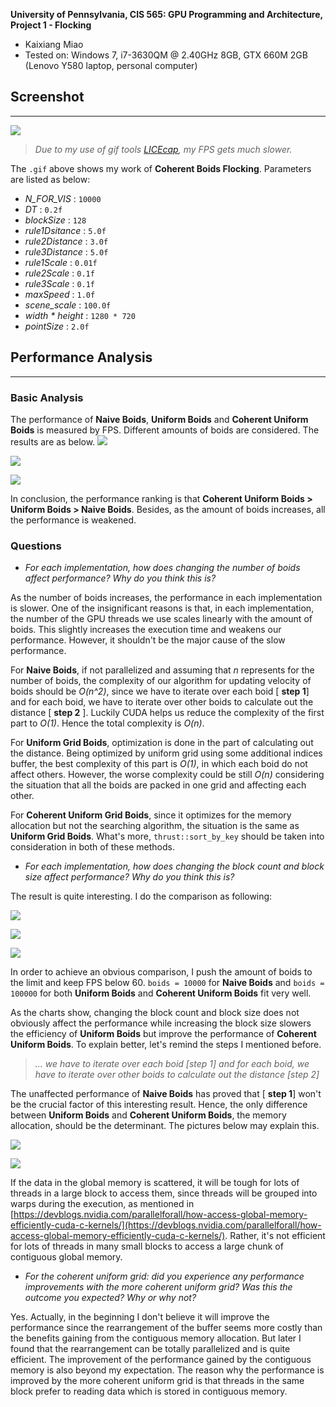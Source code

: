 **University of Pennsylvania, CIS 565: GPU Programming and Architecture,
Project 1 - Flocking**

* Kaixiang Miao
* Tested on: Windows 7, i7-3630QM @ 2.40GHz 8GB, GTX 660M 2GB (Lenovo Y580 laptop, personal computer)

## Screenshot

___


![](./images/CoherentBoidsFlocking.gif)

>*Due to my use of gif tools [LICEcap](http://www.cockos.com/licecap/), my FPS gets much slower.*

The `.gif` above shows my work of **Coherent Boids Flocking**. Parameters are listed as below:

* *N\_FOR_VIS* : `10000`
* *DT* : `0.2f` 
* *blockSize* : `128`
* *rule1Dsitance* : `5.0f`
* *rule2Distance* : `3.0f`
* *rule3Distance* : `5.0f`
* *rule1Scale* : `0.01f`
* *rule2Scale* : `0.1f`
* *rule3Scale* : `0.1f`
* *maxSpeed* : `1.0f`
* *scene_scale* : `100.0f`
* *width * height* : `1280 * 720`
* *pointSize* : `2.0f`

## Performance Analysis

___

### Basic Analysis

The performance of **Naive Boids**, **Uniform Boids** and **Coherent Uniform Boids** is measured by FPS. Different amounts of boids are considered. The results are as below.
![](./images/table1.jpg)

![](./images/table2.jpg)

![](./images/table3.jpg)

In conclusion, the performance ranking is that **Coherent Uniform Boids > Uniform Boids > Naive Boids**. Besides, as the amount of boids increases, all the performance is weakened.

### Questions

* *For each implementation, how does changing the number of boids affect performance? Why do you think this is?*
	
As the number of boids increases, the performance in each implementation is slower. One of the insignificant reasons is that, in each implementation, the number of the GPU threads we use scales linearly with the amount of boids. This slightly increases the execution time and weakens our performance. However, it shouldn't be the major cause of the slow performance.

For **Naive Boids**, if not parallelized and assuming that *n* represents for the number of boids, the complexity of our algorithm for updating velocity of boids should be *O(n^2)*, since we have to iterate over each boid [ **step 1**] and for each boid, we have to iterate over other boids to calculate out the distance [ **step 2** ]. Luckily CUDA helps us reduce the complexity of the first part to *O(1)*. Hence the total complexity is *O(n)*.

For **Uniform Grid Boids**, optimization is done in the part of calculating out the distance. Being optimized by uniform grid using some additional indices buffer, the best complexity of this part is *O(1)*, in which each boid do not affect others. However, the worse complexity could be still *O(n)* considering the situation that all the boids are packed in one grid and affecting each other.

For **Coherent Uniform Grid Boids**, since it optimizes for the memory allocation but not the searching algorithm, the situation is the same as **Uniform Grid Boids**. What's more, `thrust::sort_by_key` should be taken into consideration in both of these methods.

* *For each implementation, how does changing the block count and block size affect performance? Why do you think this is?*

The result is quite interesting. I do the comparison as following:

![](./images/table4.jpg)

![](./images/table5.jpg)

![](./images/table6.jpg)
	
In order to achieve an obvious comparison, I push the amount of boids to the limit and keep FPS below 60. `boids = 10000` for **Naive Boids** and `boids = 100000` for both **Uniform Boids** and **Coherent Uniform Boids** fit very well.

As the charts show, changing the block count and block size does not obviously affect the performance while increasing the block size slowers the efficiency of **Uniform Boids** but improve the performance of **Coherent Uniform Boids**. To explain better, let's remind the steps I mentioned before.

> *... we have to iterate over each boid [step 1] and for each boid, we have to iterate over other boids to calculate out the distance [step 2]*

The unaffected performance of **Naive Boids** has proved that [ **step 1**] won't be the crucial factor of this interesting result. Hence, the only difference between **Uniform Boids** and **Coherent Uniform Boids**, the memory allocation, should be the determinant. The pictures below may explain this.

![](./images/pic1.jpg)

![](./images/pic2.jpg)

If the data in the global memory is scattered, it will be tough for lots of threads in a large block to access them, since threads will be grouped into warps during the execution, as mentioned in [https://devblogs.nvidia.com/parallelforall/how-access-global-memory-efficiently-cuda-c-kernels/](https://devblogs.nvidia.com/parallelforall/how-access-global-memory-efficiently-cuda-c-kernels/). Rather, it's not efficient for lots of threads in many small blocks to access a large chunk of contiguous global memory.

* *For the coherent uniform grid: did you experience any performance improvements with the more coherent uniform grid? Was this the outcome you expected? Why or why not?*
	
Yes. Actually, in the beginning I don't believe it will improve the performance since the rearrangement of the buffer seems more costly than the benefits gaining from the contiguous memory allocation. But later I found that the rearrangement can be totally parallelized and is quite efficient. The improvement of the performance gained by the contiguous memory is also beyond my expectation. The reason why the performance is improved by the more coherent uniform grid is that threads in the same block prefer to reading data which is stored in contiguous memory.
